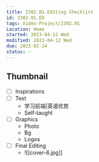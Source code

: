 ```yaml
---
title: 2302.01-Editing Checklist
id: 2302.01.ED
tags: Video-Project/2302.01
Location: Home
started: 2023-04-12 Wed
modified: 2023-04-12 Wed
due: 2023-02-24 
status: ✅
---
```

## Thumbnail
- [ ] Inspirations
- [ ] Text
	- 学习前端|英语优势
	- Self-taught
- [ ] Graphics
	- Photo
	- Bg
	- Logos 
- [ ] Final Editing
	- ![[cover-6.jpg]]